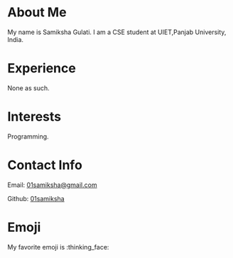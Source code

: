 # About Me
My name is Samiksha Gulati. I am a CSE student at UIET,Panjab University, India.

# Experience
None as such.

# Interests
Programming.

# Contact Info
Email: [01samiksha@gmail.com](mailto:01samiksha@gmail.com)

Github: [01samiksha](https://github.com/01samiksha)

# Emoji
My favorite emoji is :thinking_face:
